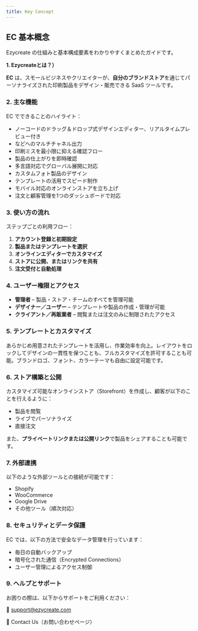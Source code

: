 ```yaml
---
title: Key Concept
---
```

## **EC 基本概念**

Ezycreate の仕組みと基本構成要素をわかりやすくまとめたガイドです。

**1. Ezycreateとは？）**

**EC** は、スモールビジネスやクリエイターが、**自分のブランドストア**を通じてパーソナライズされた印刷製品をデザイン・販売できる SaaS ツールです。

### **2. 主な機能**

EC でできることのハイライト：

* ノーコードのドラッグ＆ドロップ式デザインエディター、リアルタイムプレビュー付き
*  などへのマルチチャネル出力
* 印刷ミスを最小限に抑える確認フロー
* 製品の仕上がりを即時確認
* 多言語対応でグローバル展開に対応
* カスタムフォト製品のデザイン
* テンプレートの活用でスピード制作
* モバイル対応のオンラインストアを立ち上げ
* 注文と顧客管理を1つのダッシュボードで対応

### **3. 使い方の流れ**

ステップごとの利用フロー：

1. **アカウント登録と初期設定**
2. **製品またはテンプレートを選択**
3. **オンラインエディターでカスタマイズ**
4. **ストアに公開、またはリンクを共有**
5. **注文受付と自動処理**

### **4. ユーザー権限とアクセス**

* **管理者** – 製品・ストア・チームのすべてを管理可能
* **デザイナー／ユーザー** – テンプレートや製品の作成・管理が可能
* **クライアント／再販業者** – 閲覧または注文のみに制限されたアクセス

### **5. テンプレートとカスタマイズ**

あらかじめ用意されたテンプレートを活用し、作業効率を向上。レイアウトをロックしてデザインの一貫性を保つことも、フルカスタマイズを許可することも可能。ブランドロゴ、フォント、カラーテーマも自由に設定可能です。

### **6. ストア構築と公開**

カスタマイズ可能なオンラインストア（Storefront）を作成し、顧客が以下のことを行えるように：

* 製品を閲覧
* ライブでパーソナライズ
* 直接注文

また、**プライベートリンクまたは公開リンク**で製品をシェアすることも可能です。

### **7. 外部連携**

以下のような外部ツールとの接続が可能です：

* Shopify
* WooCommerce
* Google Drive
* その他ツール（順次対応）

### **8. セキュリティとデータ保護**

EC では、以下の方法で安全なデータ管理を行っています：

* 毎日の自動バックアップ
* 暗号化された通信（Encrypted Connections）
* ユーザー管理によるアクセス制御

### **9. ヘルプとサポート**

お困りの際は、以下からサポートをご利用ください：

📧 support@ezycreate.com

 🔗 Contact Us（お問い合わせページ）
